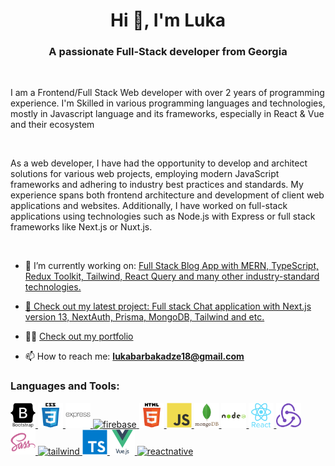 <h1 align="center">Hi 👋, I'm Luka</h1>
<h3 align="center">A passionate Full-Stack developer from Georgia</h3>
<br />

<p>
									I am a Frontend/Full Stack Web developer with over 2 years of
									programming experience. I'm Skilled in various programming
									languages and technologies, mostly in Javascript language and
									its frameworks, especially in React & Vue and their ecosystem
								</p>
								<br />
								<p>
									As a web developer, I have had the opportunity to develop and
									architect solutions for various web projects, employing modern
									JavaScript frameworks and adhering to industry best practices
									and standards. My experience spans both frontend architecture
									and development of client web applications and websites.
									Additionally, I have worked on full-stack applications using
									technologies such as Node.js with Express or full stack
									frameworks like Next.js or Nuxt.js.
								</p>
	<br />

- 🔭 I’m currently working on: <a href="https://github.com/luka0009/Full-stack-Blog-App">Full Stack Blog App with MERN, TypeScript, Redux Toolkit, Tailwind, React Query and many other industry-standard technologies.
  
  
- 📣 Check out my latest project: <a href="https://github.com/luka0009/Next.js-13-chat-app">Full stack Chat application with Next.js version 13, NextAuth, Prisma, MongoDB, Tailwind and etc. </a>  
  
- 👨‍💻 [Check out my portfolio](https://portfolio-website-luka0009.vercel.app/)

- 📫 How to reach me: **lukabarbakadze18@gmail.com**
<!-- 
  ![Anurag's GitHub stats](https://github-readme-stats.vercel.app/api?username=luka0009&hide=contribs,prs,stars,issues&count_private=true&show_icons=true&theme=synthwave) 
-->

<h3 align="left">Languages and Tools:</h3>
<p align="left"> <a href="https://getbootstrap.com" target="_blank" rel="noreferrer"> <img src="https://raw.githubusercontent.com/devicons/devicon/master/icons/bootstrap/bootstrap-plain-wordmark.svg" alt="bootstrap" width="40" height="40"/> </a> <a href="https://www.w3schools.com/css/" target="_blank" rel="noreferrer"> <img src="https://raw.githubusercontent.com/devicons/devicon/master/icons/css3/css3-original-wordmark.svg" alt="css3" width="40" height="40"/> </a> <a href="https://expressjs.com" target="_blank" rel="noreferrer"> <img src="https://raw.githubusercontent.com/devicons/devicon/master/icons/express/express-original-wordmark.svg" alt="express" width="40" height="40"/> </a> <a href="https://firebase.google.com/" target="_blank" rel="noreferrer"> <img src="https://www.vectorlogo.zone/logos/firebase/firebase-icon.svg" alt="firebase" width="40" height="40"/> </a> <a href="https://www.w3.org/html/" target="_blank" rel="noreferrer"> <img src="https://raw.githubusercontent.com/devicons/devicon/master/icons/html5/html5-original-wordmark.svg" alt="html5" width="40" height="40"/> </a> <a href="https://developer.mozilla.org/en-US/docs/Web/JavaScript" target="_blank" rel="noreferrer"> <img src="https://raw.githubusercontent.com/devicons/devicon/master/icons/javascript/javascript-original.svg" alt="javascript" width="40" height="40"/> </a> <a href="https://www.mongodb.com/" target="_blank" rel="noreferrer"> <img src="https://raw.githubusercontent.com/devicons/devicon/master/icons/mongodb/mongodb-original-wordmark.svg" alt="mongodb" width="40" height="40"/> </a> <a href="https://nodejs.org" target="_blank" rel="noreferrer"> <img src="https://raw.githubusercontent.com/devicons/devicon/master/icons/nodejs/nodejs-original-wordmark.svg" alt="nodejs" width="40" height="40"/> </a> <a href="https://reactjs.org/" target="_blank" rel="noreferrer"> <img src="https://raw.githubusercontent.com/devicons/devicon/master/icons/react/react-original-wordmark.svg" alt="react" width="40" height="40"/> </a> <a href="https://redux.js.org" target="_blank" rel="noreferrer"> <img src="https://raw.githubusercontent.com/devicons/devicon/master/icons/redux/redux-original.svg" alt="redux" width="40" height="40"/> </a> <a href="https://sass-lang.com" target="_blank" rel="noreferrer"> <img src="https://raw.githubusercontent.com/devicons/devicon/master/icons/sass/sass-original.svg" alt="sass" width="40" height="40"/> </a> <a href="https://tailwindcss.com/" target="_blank" rel="noreferrer"> <img src="https://www.vectorlogo.zone/logos/tailwindcss/tailwindcss-icon.svg" alt="tailwind" width="40" height="40"/> </a> <a href="https://www.typescriptlang.org/" target="_blank" rel="noreferrer"> <img src="https://raw.githubusercontent.com/devicons/devicon/master/icons/typescript/typescript-original.svg" alt="typescript" width="40" height="40"/> </a> <a href="https://vuejs.org/" target="_blank" rel="noreferrer"> <img src="https://raw.githubusercontent.com/devicons/devicon/master/icons/vuejs/vuejs-original-wordmark.svg" alt="vuejs" width="40" height="40"/> </a> <a href="https://reactnative.dev/" target="_blank" rel="noreferrer"> <img src="https://reactnative.dev/img/header_logo.svg" alt="reactnative" width="40" height="40"/> </a> </p>

